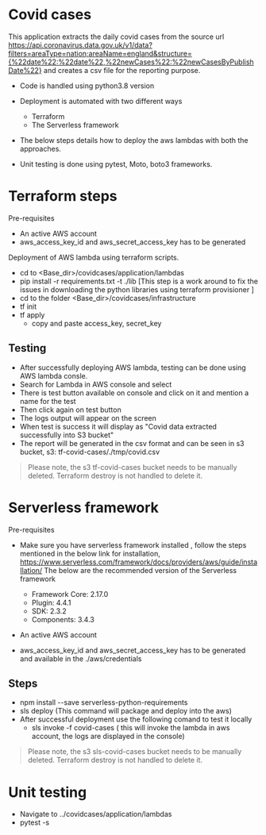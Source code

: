 # Covid cases

This application extracts the daily covid cases from the source url https://api.coronavirus.data.gov.uk/v1/data?filters=areaType=nation;areaName=england&structure={%22date%22:%22date%22,%22newCases%22:%22newCasesByPublishDate%22} and creates a csv file for the reporting purpose.

- Code is handled using python3.8 version
- Deployment is automated with two different ways
  - Terraform
  - The Serverless framework

- The below steps details how to deploy the aws lambdas with both the approaches.

- Unit testing is done using pytest, Moto, boto3 frameworks.

# Terraform steps
Pre-requisites
- An active AWS account
- aws_access_key_id and aws_secret_access_key has to be generated

Deployment of AWS lambda using terraform scripts.
- cd to <Base_dir>/covidcases/application/lambdas
-  pip install -r requirements.txt -t ./lib [This step is a work around to fix the issues in downloading the python libraries using terraform provisioner ]
- cd to the folder <Base_dir>/covidcases/infrastructure
- tf init
- tf apply
	- copy and paste access_key, secret_key

Testing
-
- After successfully deploying AWS lambda, testing can be done using AWS lambda consle.
- Search for Lambda in AWS console and select
- There is test button available on console and click on it and mention a name for the test
- Then click again on test button
- The logs output will appear on the screen
- When test is success it will display as "Covid data extracted successfully into S3 bucket"
- The report will be generated in the csv format and can be seen in s3 bucket, s3: tf-covid-cases/./tmp/covid.csv

>Please note, the s3 tf-covid-cases bucket needs to be manually deleted. Terraform destroy is not handled to delete it.


# Serverless framework

Pre-requisites
- Make sure you have serverless framework installed , follow the steps mentioned in the below link for installation, https://www.serverless.com/framework/docs/providers/aws/guide/installation/
	The below are the recommended version of the Serverless framework
	- Framework Core: 2.17.0
	- Plugin: 4.4.1
	- SDK: 2.3.2
	- Components: 3.4.3
	
-  An active AWS account
- aws_access_key_id and aws_secret_access_key has to be generated and available in the ./aws/credentials

Steps
-
- npm install --save serverless-python-requirements
- sls deploy (This command will package and deploy into the aws)
- After successful deployment use the following comand to test it locally
	- sls invoke -f covid-cases ( this will invoke the lambda in aws account, the logs are displayed in the console)
>Please note, the s3 sls-covid-cases bucket needs to be manually deleted. Terraform destroy is not handled to delete it.


# Unit testing
- Navigate to ../covidcases/application/lambdas
- pytest -s
